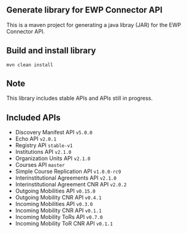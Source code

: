 ## Generate library for EWP Connector API

This is a maven project for generating a java libray (JAR) for the EWP Connector API.

## Build and install library
```
mvn clean install
```

## Note
This library includes stable APIs and APIs still in progress.

## Included APIs
* Discovery Manifest API `v5.0.0`
* Echo API `v2.0.1`
* Registry API `stable-v1`
* Institutions API `v2.1.0`
* Organization Units API `v2.1.0`
* Courses API `master`
* Simple Course Replication API `v1.0.0-rc9`
* Interinstitutional Agreements API `v2.1.0`
* Interinstitutional Agreement CNR API `v2.0.2`
* Outgoing Mobilities API `v0.15.0`
* Outgoing Mobility CNR API `v0.4.1`
* Incoming Mobilities API `v0.3.0`
* Incoming Mobility CNR API `v0.1.1`
* Incoming Mobility ToRs API `v0.7.0`
* Incoming Mobility ToR CNR API `v0.1.1`
